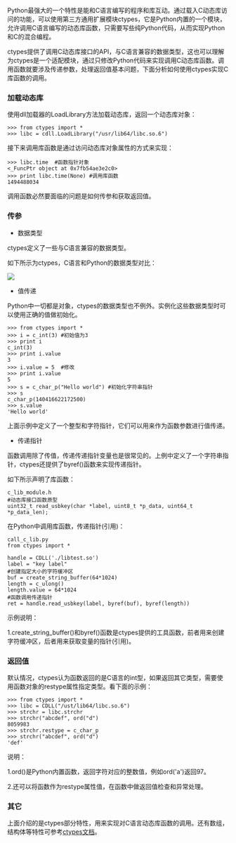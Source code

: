 ﻿Python最强大的一个特性是能和C语言编写的程序和库互动。通过载入C动态库访问的功能，可以使用第三方通用扩展模块ctypes，它是Python内置的一个模块，允许调用C语言编写的动态库函数，只需要写些纯Python代码，从而实现Python和C的混合编程。

ctypes提供了调用C动态库接口的API，与C语言兼容的数据类型，这也可以理解为ctypes是一个适配模块，通过只修改Python代码来实现调用C动态库函数。调用函数就要涉及传递参数，处理返回值基本问题，下面分析如何使用ctypes实现C库函数的调用。

### 加载动态库

使用dll加载器的LoadLibrary方法加载动态库，返回一个动态库对象：

    >>> from ctypes import *
    >>> libc = cdll.LoadLibrary("/usr/lib64/libc.so.6")

接下来调用库函数是通过访问动态库对象属性的方式来实现：

    >>> libc.time  #函数指针对象
    <_FuncPtr object at 0x7fb54ae3e2c0>
    >>> print libc.time(None) #调用库函数
    1494488034
    
调用函数必然要面临的问题是如何传参和获取返回值。

### 传参

- 数据类型

ctypes定义了一些与C语言兼容的数据类型。

如下所示为ctypes，C语言和Python的数据类型对比：

![](http://i.imgur.com/NL1MZxt.png)

- 值传递

Python中一切都是对象，ctypes的数据类型也不例外。实例化这些数据类型时可以使用正确的值做初始化。

    >>> from ctypes import *
    >>> i = c_int(3) #初始值为3
    >>> print i
    c_int(3)
    >>> print i.value
    3
    >>> i.value = 5  #修改
    >>> print i.value
    5
    >>> s = c_char_p("Hello world") #初始化字符串指针
    >>> s
    c_char_p(140416622172500)
    >>> s.value
    'Hello world'

上面示例中定义了一个整型和字符指针，它们可以用来作为函数参数进行值传递。

- 传递指针

函数调用除了传值，传递传递指针变量也是很常见的。上例中定义了一个字符串指针，ctypes还提供了byref()函数来实现传递指针。

如下所示声明了库函数：

    c_lib_module.h
    #动态库接口函数原型
    uint32_t read_usbkey(char *label, uint8_t *p_data, uint64_t *p_data_len);

在Python中调用库函数，传递指针(引用)：

    call_c_lib.py
    from ctypes import *
    
    handle = CDLL('./libtest.so')
    label = "key label"
    #创建指定大小的字符缓冲区
    buf = create_string_buffer(64*1024) 
    length = c_ulong()
    length.value = 64*1024
    #函数调用传递指针
    ret = handle.read_usbkey(label, byref(buf), byref(length))

示例说明：

1.create_string_buffer()和byref()函数是ctypes提供的工具函数，前者用来创建字符缓冲区，后者用来获取变量的指针(引用)。

### 返回值

默认情况，ctypes认为函数返回的是C语言的int型，如果返回其它类型，需要使用函数对象的restype属性指定类型。看下面的示例：

    >>> from ctypes import *
    >>> libc = CDLL("/ust/lib64/libc.so.6")
    >>> strchr = libc.strchr
    >>> strchr("abcdef", ord("d")
    8059983
    >>> strchr.restype = c_char_p
    >>> strchr("abcdef", ord("d")
    'def'

说明：

1.ord()是Python内置函数，返回字符对应的整数值，例如ord('a')返回97。

2.还可以将函数作为restype属性值，在函数中做返回值检查和异常处理。

### 其它

上面介绍的是ctypes部分特性，用来实现对C语言动态库函数的调用。还有数组，结构体等特性可参考[ctypes文档](https://docs.python.org/2/library/ctypes.html)。
